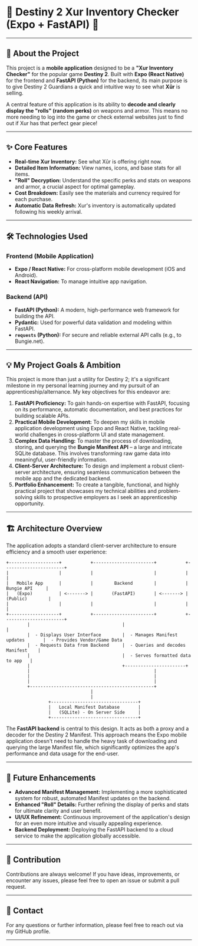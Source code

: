 # 🚀 Destiny 2 Xur Inventory Checker (Expo + FastAPI) 🌌

----

## 🌟 About the Project

This project is a **mobile application** designed to be a **"Xur Inventory Checker"** for the popular game **Destiny 2**. Built with **Expo (React Native)** for the frontend and **FastAPI (Python)** for the backend, its main purpose is to give Destiny 2 Guardians a quick and intuitive way to see what **Xûr** is selling.

A central feature of this application is its ability to **decode and clearly display the "rolls" (random perks)** on weapons and armor. This means no more needing to log into the game or check external websites just to find out if Xur has that perfect gear piece!

----

## ✨ Core Features

* **Real-time Xur Inventory:** See what Xûr is offering right now.
* **Detailed Item Information:** View names, icons, and base stats for all items.
* **"Roll" Decryption:** Understand the specific perks and stats on weapons and armor, a crucial aspect for optimal gameplay.
* **Cost Breakdown:** Easily see the materials and currency required for each purchase.
* **Automatic Data Refresh:** Xur's inventory is automatically updated following his weekly arrival.

----

## 🛠️ Technologies Used

### Frontend (Mobile Application)

* **Expo / React Native:** For cross-platform mobile development (iOS and Android).
* **React Navigation:** To manage intuitive app navigation.

### Backend (API)

* **FastAPI (Python):** A modern, high-performance web framework for building the API.
* **Pydantic:** Used for powerful data validation and modeling within FastAPI.
* **`requests` (Python):** For secure and reliable external API calls (e.g., to Bungie.net).

----

## 💡 My Project Goals & Ambition

This project is more than just a utility for Destiny 2; it's a significant milestone in my personal learning journey and my pursuit of an apprenticeship/alternance. My key objectives for this endeavor are:

1. **FastAPI Proficiency:** To gain hands-on expertise with FastAPI, focusing on its performance, automatic documentation, and best practices for building scalable APIs.
2. **Practical Mobile Development:** To deepen my skills in mobile application development using Expo and React Native, tackling real-world challenges in cross-platform UI and state management.
3. **Complex Data Handling:** To master the process of downloading, storing, and querying the **Bungie Manifest API** – a large and intricate SQLite database. This involves transforming raw game data into meaningful, user-friendly information.
4. **Client-Server Architecture:** To design and implement a robust client-server architecture, ensuring seamless communication between the mobile app and the dedicated backend.
5. **Portfolio Enhancement:** To create a tangible, functional, and highly practical project that showcases my technical abilities and problem-solving skills to prospective employers as I seek an apprenticeship opportunity.

----

## 🏗️ Architecture Overview

The application adopts a standard client-server architecture to ensure efficiency and a smooth user experience:

```text
+-------------------+           +-----------------------+           +-----------------------+
|                   |           |                       |           |                       |
|   Mobile App      |           |        Backend        |           |        Bungie API     |
|   (Expo)          | <-------> |       (FastAPI)       | <-------> |       (Public)        |
|                   |           |                       |           |                       |
+-------------------+           +-----------------------+           +-----------------------+
        |                                   |                                   |
        |  - Displays User Interface        |  - Manages Manifest updates       |  - Provides Vendor/Game Data
        |  - Requests Data from Backend     |  - Queries and decodes Manifest    |
        |                                   |  - Serves formatted data to app   |
        |                                   +-----------------------+
        |                                               |
        |                                               |
        |                                               |
        +-----------------------------------------------+
                                |
                                |
                +---------------------------------+
                |   Local Manifest Database       |
                |   (SQLite) - On Server Side     |
                +---------------------------------+
```

The **FastAPI backend** is central to this design. It acts as both a proxy and a decoder for the Destiny 2 Manifest. This approach means the Expo mobile application doesn't need to handle the heavy task of downloading and querying the large Manifest file, which significantly optimizes the app's performance and data usage for the end-user.

----

## 🔮 Future Enhancements

* **Advanced Manifest Management:** Implementing a more sophisticated system for robust, automated Manifest updates on the backend.
* **Enhanced "Roll" Details:** Further refining the display of perks and stats for ultimate clarity and user benefit.
* **UI/UX Refinement:** Continuous improvement of the application's design for an even more intuitive and visually appealing experience.
* **Backend Deployment:** Deploying the FastAPI backend to a cloud service to make the application globally accessible.

----

## 🤝 Contribution

Contributions are always welcome\! If you have ideas, improvements, or encounter any issues, please feel free to open an issue or submit a pull request.

----

## 📧 Contact

For any questions or further information, please feel free to reach out via my GitHub profile.

----
